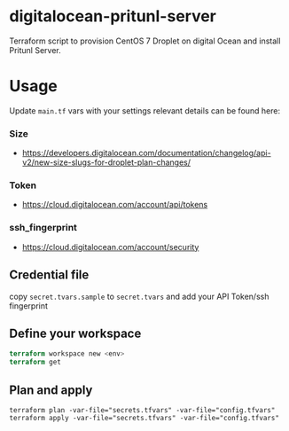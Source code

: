 # digitalocean-pritunl-server
Terraform script to provision CentOS 7 Droplet on digital Ocean and install Pritunl Server.


# Usage


Update `main.tf` vars with your settings relevant details can be found here:

### Size
- https://developers.digitalocean.com/documentation/changelog/api-v2/new-size-slugs-for-droplet-plan-changes/

### Token
- https://cloud.digitalocean.com/account/api/tokens

### ssh_fingerprint
- https://cloud.digitalocean.com/account/security


## Credential file
copy `secret.tvars.sample` to `secret.tvars` and add your API Token/ssh fingerprint

## Define your workspace
```terraform workspace new dev/prod
terraform workspace new <env>
terraform get
```
## Plan and apply
```
terraform plan -var-file="secrets.tfvars" -var-file="config.tfvars"
terraform apply -var-file="secrets.tfvars" -var-file="config.tfvars"
```

